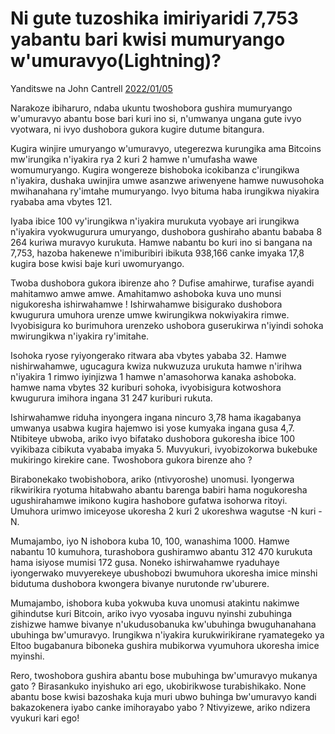 # Ni gute tuzoshika imiriyaridi 7,753 yabantu bari kwisi mumuryango w'umuravyo(Lightning)?

Yanditswe na John Cantrell [2022/01/05](https://twitter.com/JohnCantrell97/status/1478794692313632768)

<LanguageDropdown/>

Narakoze ibiharuro, ndaba ukuntu twoshobora gushira mumuryango w'umuravyo abantu bose bari kuri ino si, n'umwanya ungana gute  ivyo vyotwara, ni ivyo dushobora gukora kugire dutume bitangura.

Kugira winjire umuryango w'umuravyo, utegerezwa kurungika ama Bitcoins mw'irungika n'iyakira rya 2 kuri 2 hamwe n'umufasha wawe womumuryango. Kugira wongereze bishoboka icokibanza c'irungikwa n'iyakira, dushaka uwinjira umwe asanzwe ariwenyene hamwe nuwusohoka mwihanahana ry'imtahe mumuryango. Ivyo bituma haba irungikwa niyakira ryababa ama vbytes 121.

Iyaba ibice 100 vy'irungikwa n'iyakira murukuta vyobaye ari irungikwa n'iyakira vyokwugurura umuryango, dushobora gushiraho abantu bababa 8 264 kuriwa muravyo kurukuta. Hamwe nabantu bo kuri ino si bangana na 7,753, hazoba hakenewe n'imiburibiri ibikuta 938,166 canke imyaka 17,8 kugira bose kwisi baje kuri uwomuryango.

Twoba dushobora gukora ibirenze aho ? Dufise amahirwe, turafise ayandi mahitamwo amwe amwe. Amahitamwo ashoboka kuva uno munsi nigukoresha ishirwahamwe ! Ishirwahamwe bisigurako dushobora kwugurura umuhora urenze umwe kwirungikwa nokwiyakira rimwe. Ivyobisigura ko burimuhora urenzeko ushobora guserukirwa n'iyindi sohoka mwirungikwa n'iyakira ry'imitahe.

Isohoka ryose ryiyongerako ritwara aba vbytes yababa 32. Hamwe nishirwahamwe, ugucagura kwiza nukwuzuza urukuta hamwe n'irihwa n'iyakira 1 rimwo iyinjizwa 1 hamwe n'amasohorwa kanaka ashoboka. hamwe nama vbytes 32 kuriburi sohoka, ivyobisigura kotwoshora kwugurura imihora ingana 31 247 kuriburi rukuta. 

Ishirwahamwe riduha inyongera ingana nincuro 3,78 hama ikagabanya umwanya usabwa kugira hajemwo isi yose kumyaka ingana gusa 4,7. Ntibiteye ubwoba, ariko ivyo bifatako dushobora gukoresha ibice 100 vyikibaza cibikuta vyababa imyaka 5. Muvyukuri, ivyobizokorwa bukebuke mukiringo kirekire cane. Twoshobora gukora birenze aho ?

Birabonekako twobishobora, ariko (ntivyoroshe) unomusi. Iyongerwa rikwirikira ryotuma hitabwaho abantu barenga babiri hama nogukoresha ugushirahamwe imikono kugira hashobore gufatwa isohorwa ritoyi. Umuhora urimwo imiceyose ukoresha 2 kuri 2 ukoreshwa wagutse -N kuri -N.

Mumajambo, iyo N ishobora kuba 10, 100, wanashima 1000. Hamwe nabantu 10 kumuhora, turashobora gushiramwo abantu 312 470 kurukuta hama isiyose mumisi 172 gusa. Noneko ishirwahamwe ryaduhaye iyongerwako muvyerekeye ubushobozi bwumuhora ukoresha imice minshi bidutuma dushobora kwongera bivanye nurutonde rw'uburere.

Mumajambo, ishobora kuba yokwuba kuva unomusi atakintu nakimwe gihindutse kuri Bitcoin, ariko ivyo vyosaba inguvu nyinshi zubuhinga zishizwe hamwe bivanye n'ukudusobanuka kw'ubuhinga bwuguhanahana ubuhinga bw'umuravyo. Irungikwa n'iyakira kurukwirikirane  ryamategeko ya Eltoo  bugabanura biboneka gushira mubikorwa vyumuhora  ukoresha imice myinshi.

Rero, twoshobora gushira abantu bose mubuhinga bw'umuravyo mukanya gato ? Birasankuko inyishuko ari ego, ukobirikwose turabishikako. None abantu bose kwisi bazoshaka kuja muri ubwo buhinga bw'umuravyo kandi bakazokenera iyabo  canke imihorayabo yabo ? Ntivyizewe,  ariko ndizera vyukuri kari ego!